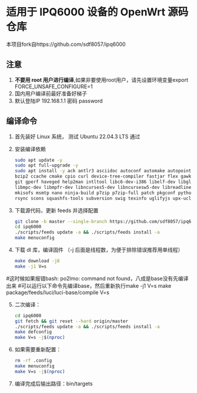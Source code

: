 # 适用于 IPQ6000 设备的 OpenWrt 源码仓库
  本项目fork自https://github.com/sdf8057/ipq6000

## 注意

1. **不要用 root 用户进行编译**,如果非要使用root用户，请先设置环境变量export FORCE_UNSAFE_CONFIGURE=1
2. 国内用户编译前最好准备好梯子
3. 默认登陆IP 192.168.1.1 密码 password

## 编译命令

1. 首先装好 Linux 系统， 测试 Ubuntu 22.04.3 LTS 通过

2. 安装编译依赖

   ```bash
   sudo apt update -y
   sudo apt full-upgrade -y
   sudo apt install -y ack antlr3 asciidoc autoconf automake autopoint binutils bison build-essential \
   bzip2 ccache cmake cpio curl device-tree-compiler fastjar flex gawk gettext gcc-multilib g++-multilib \
   git gperf haveged help2man intltool libc6-dev-i386 libelf-dev libglib2.0-dev libgmp3-dev libltdl-dev \
   libmpc-dev libmpfr-dev libncurses5-dev libncursesw5-dev libreadline-dev libssl-dev libtool lrzsz \
   mkisofs msmtp nano ninja-build p7zip p7zip-full patch pkgconf python2.7 python3 python3-pip libpython3-dev qemu-utils \
   rsync scons squashfs-tools subversion swig texinfo uglifyjs upx-ucl unzip vim wget xmlto xxd zlib1g-dev
   ```

3. 下载源代码，更新 feeds 并选择配置

   ```bash
   git clone -b master --single-branch https://github.com/sdf8057/ipq6000.git
   cd ipq6000
   ./scripts/feeds update -a && ./scripts/feeds install -a
   make menuconfig
   ```

4. 下载 dl 库，编译固件
（-j 后面是线程数，为便于排除错误推荐用单线程）

   ```bash
   make download -j8
   make -j1 V=s

#这时候如果报错bash: po2lmo: command not found，八成是base没有先编译出来
#可以运行以下命令先编译base，然后重新执行make -j1 V=s
make package/feeds/luci/luci-base/compile V=s

5. 二次编译：

   ```bash
   cd ipq6000
   git fetch && git reset --hard origin/master
   ./scripts/feeds update -a && ./scripts/feeds install -a
   make defconfig
   make V=s -j$(nproc)
   ```

6. 如果需要重新配置：

   ```bash
   rm -rf .config
   make menuconfig
   make V=s -j$(nproc)
   ```

7. 编译完成后输出路径：bin/targets

